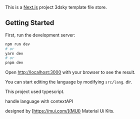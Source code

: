This is a [Next.js](https://nextjs.org/) project 3dsky template file store.

## Getting Started

First, run the development server:

```bash
npm run dev
# or
yarn dev
# or
pnpm dev
```

Open [http://localhost:3000](http://localhost:3000) with your browser to see the result.

You can start editing the language by modifying `src/lang`.  dir.

This project used typescript.

handle language with contextAPI

designed by [https://mui.com/](MUI) Material Ui Kits.

